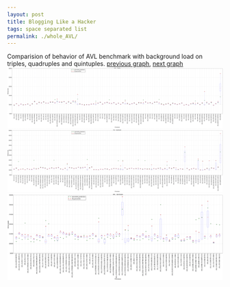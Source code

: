 ```yaml
---
layout: post
title: Blogging Like a Hacker
tags: space separated list
permalink: ./whole_AVL/
---
```


Comparision of behavior of AVL benchmark with background load on triples, quadruples and quintuples.
[previous graph](./README.md/), [next graph](./whole_A/)
<img src="./images/triple/AVL_box.png" alt="graph figure"><img src="./images/quadruple/AVL_box.png" alt="graph figure"><img src="./images/quintuple/AVL_box.png" alt="graph figure">